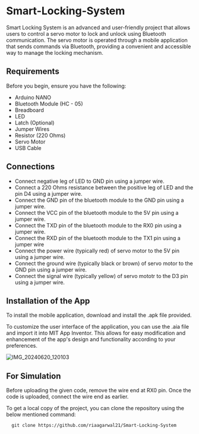 # Smart-Locking-System
Smart Locking System is an advanced and user-friendly project that allows users to control a servo motor to lock and unlock using Bluetooth communication. The servo motor is operated through a mobile application that sends commands via Bluetooth, providing a convenient and accessible way to manage the locking mechanism.

## Requirements
Before you begin, ensure you have the following:
* Arduino NANO
* Bluetooth Module (HC - 05)
* Breadboard
* LED
* Latch (Optional)
* Jumper Wires
* Resistor (220 Ohms)
* Servo Motor
* USB Cable

## Connections
* Connect negative leg of LED to GND pin using a jumper wire.
* Connect a 220 Ohms resistance between the positive leg of LED and the pin D4 using a jumper wire.
* Connect the GND pin of the bluetooth module to the GND pin using a jumper wire.
* Connect the VCC pin of the bluetooth module to the 5V pin using a jumper wire.
* Connect the TXD pin of the bluetooth module to the RX0 pin using a jumper wire.
* Connect the RXD pin of the bluetooth module to the TX1 pin using a jumper wire
* Connect the power wire (typically red) of servo motor to the 5V pin using a jumper wire.
* Connect the ground wire (typically black or brown) of servo motor to the GND pin using a jumper wire.
* Connect the signal wire (typically yellow) of servo mototr to the D3 pin using a jumper wire.


## Installation of the App
To install the mobile application, download and install the .apk file provided. 

To customize the user interface of the application, you can use the .aia file and import it into MIT App Inventor. This allows for easy modification and enhancement of the app's design and functionality according to your preferences.


![IMG_20240620_120103](https://github.com/riaagarwal21/Smart-Locking-System/assets/97599436/bd163e78-2616-4fb1-a929-e43607cd7a49)


## For Simulation
Before uploading the given code, remove the wire end at RX0 pin. Once the code is uploaded, connect the wire end as earlier.


To get a local copy of the project, you can clone the repository using the below mentioned command:

      git clone https://github.com/riaagarwal21/Smart-Locking-System

